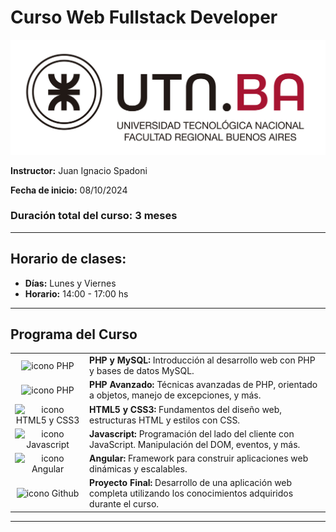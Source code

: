 # Curso Web Fullstack Developer

![Logo del Curso](./logo-utn.jpg)

**Instructor:** Juan Ignacio Spadoni

**Fecha de inicio:** 08/10/2024  

### Duración total del curso: 3 meses

---

## Horario de clases:
- **Días:** Lunes y Viernes
- **Horario:** 14:00 - 17:00 hs

---

## Programa del Curso

<table style="width: 100%; text-align: left;">
    <tr>
        <td style="text-align: center; vertical-align: middle;">
            <img src="https://skillicons.dev/icons?i=php" alt="icono PHP" width="100px">
        </td>
        <td><strong>PHP y MySQL:</strong> Introducción al desarrollo web con PHP y bases de datos MySQL.</td>
    </tr>
    <tr>
        <td style="text-align: center; vertical-align: middle;">
            <img src="https://skillicons.dev/icons?i=php" alt="icono PHP" width="100px">
        </td>
        <td><strong>PHP Avanzado:</strong> Técnicas avanzadas de PHP, orientado a objetos, manejo de excepciones, y más.</td>
    </tr>
    <tr>
        <td style="text-align: center; vertical-align: middle;">
            <img src="https://skillicons.dev/icons?i=html,css" alt="icono HTML5 y CSS3" width="100px">
        </td>
        <td><strong>HTML5 y CSS3:</strong> Fundamentos del diseño web, estructuras HTML y estilos con CSS.</td>
    </tr>
    <tr>
        <td style="text-align: center; vertical-align: middle;">
            <img src="https://skillicons.dev/icons?i=js" alt="icono Javascript" width="45px">
        </td>
        <td><strong>Javascript:</strong> Programación del lado del cliente con JavaScript. Manipulación del DOM, eventos, y más.</td>
    </tr>
    <tr>
        <td style="text-align: center; vertical-align: middle;">
            <img src="https://skillicons.dev/icons?i=angular" alt="icono Angular" width="100px">
        </td>
        <td><strong>Angular:</strong> Framework para construir aplicaciones web dinámicas y escalables.</td>
    </tr>
    <tr>
        <td style="text-align: center; vertical-align: middle;">
            <img src="https://skillicons.dev/icons?i=github" alt="icono Github" width="100px">
        </td>
        <td><strong>Proyecto Final:</strong> Desarrollo de una aplicación web completa utilizando los conocimientos adquiridos durante el curso.</td>
    </tr>
</table>

---
